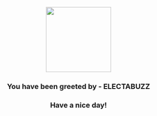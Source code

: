 <p align="center">
            <img src="https://raw.githubusercontent.com/PokeAPI/sprites/master/sprites/pokemon/125.png" width="150" height="150">
          </p>
          <h3 align="center">You have been greeted by - <b>ELECTABUZZ</b></h3>
          <h3 align="center">Have a nice day!</h3>
